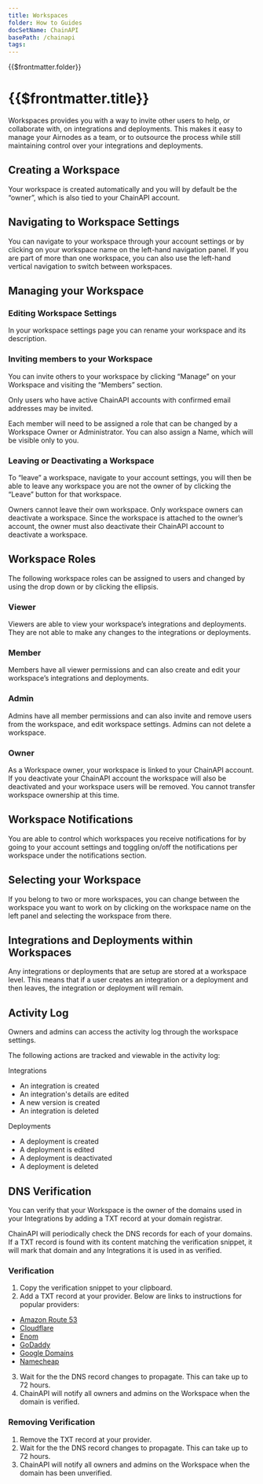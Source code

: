 ```yaml
---
title: Workspaces
folder: How to Guides
docSetName: ChainAPI
basePath: /chainapi
tags:
---
```


<TitleSpan>{{$frontmatter.folder}}</TitleSpan>

# {{$frontmatter.title}}

<TocHeader />
<TOC class="table-of-contents" :include-level="[2,3]" />

Workspaces provides you with a way to invite other users to help, or collaborate
with, on integrations and deployments. This makes it easy to manage your
Airnodes as a team, or to outsource the process while still maintaining control
over your integrations and deployments.

## Creating a Workspace

Your workspace is created automatically and you will by default be the “owner”,
which is also tied to your ChainAPI account.

## Navigating to Workspace Settings

You can navigate to your workspace through your account settings or by clicking
on your workspace name on the left-hand navigation panel. If you are part of
more than one workspace, you can also use the left-hand vertical navigation to
switch between workspaces.

## Managing your Workspace

### Editing Workspace Settings

In your workspace settings page you can rename your workspace and its
description.

### Inviting members to your Workspace

You can invite others to your workspace by clicking “Manage” on your Workspace
and visiting the “Members” section.

Only users who have active ChainAPI accounts with confirmed email addresses may
be invited.

Each member will need to be assigned a role that can be changed by a Workspace
Owner or Administrator. You can also assign a Name, which will be visible only
to you.

### Leaving or Deactivating a Workspace

To “leave” a workspace, navigate to your account settings, you will then be able
to leave any workspace you are not the owner of by clicking the “Leave” button
for that workspace.

Owners cannot leave their own workspace. Only workspace owners can deactivate a
workspace. Since the workspace is attached to the owner’s account, the owner
must also deactivate their ChainAPI account to deactivate a workspace.

## Workspace Roles

The following workspace roles can be assigned to users and changed by using the
drop down or by clicking the ellipsis.

### Viewer

Viewers are able to view your workspace’s integrations and deployments. They are
not able to make any changes to the integrations or deployments.

### Member

Members have all viewer permissions and can also create and edit your
workspace’s integrations and deployments.

### Admin

Admins have all member permissions and can also invite and remove users from the
workspace, and edit workspace settings. Admins can not delete a workspace.

### Owner

As a Workspace owner, your workspace is linked to your ChainAPI account. If you
deactivate your ChainAPI account the workspace will also be deactivated and your
workspace users will be removed. You cannot transfer workspace ownership at this
time.

## Workspace Notifications

You are able to control which workspaces you receive notifications for by going
to your account settings and toggling on/off the notifications per workspace
under the notifications section.

## Selecting your Workspace

If you belong to two or more workspaces, you can change between the workspace
you want to work on by clicking on the workspace name on the left panel and
selecting the workspace from there.

## Integrations and Deployments within Workspaces

Any integrations or deployments that are setup are stored at a workspace level.
This means that if a user creates an integration or a deployment and then
leaves, the integration or deployment will remain.

## Activity Log

Owners and admins can access the activity log through the workspace settings.

The following actions are tracked and viewable in the activity log:

Integrations

- An integration is created
- An integration's details are edited
- A new version is created
- An integration is deleted

Deployments

- A deployment is created
- A deployment is edited
- A deployment is deactivated
- A deployment is deleted

## DNS Verification

You can verify that your Workspace is the owner of the domains used in your
Integrations by adding a TXT record at your domain registrar.

ChainAPI will periodically check the DNS records for each of your domains. If a
TXT record is found with its content matching the verification snippet, it will
mark that domain and any Integrations it is used in as verified.

### Verification

1. Copy the verification snippet to your clipboard.
2. Add a TXT record at your provider. Below are links to instructions for
   popular providers:

- [Amazon Route 53](https://docs.aws.amazon.com/Route53/latest/DeveloperGuide/ResourceRecordTypes.html#TXTFormat)
- [Cloudflare](https://developers.cloudflare.com/dns/manage-dns-records/how-to/create-dns-records/)
- [Enom](https://cp.enom.com/kb/kb/kb_0488-add-spf-txt-records.htm)
- [GoDaddy](https://za.godaddy.com/help/add-a-txt-record-19232)
- [Google Domains](https://support.google.com/a/answer/183895?hl=en)
- [Namecheap](https://www.namecheap.com/support/knowledgebase/article.aspx/317/2237/how-do-i-add-txtspfdkimdmarc-records-for-my-domain/)

3. Wait for the the DNS record changes to propagate. This can take up to 72
   hours.
4. ChainAPI will notify all owners and admins on the Workspace when the domain
   is verified.

### Removing Verification

1. Remove the TXT record at your provider.
2. Wait for the the DNS record changes to propagate. This can take up to 72
   hours.
3. ChainAPI will notify all owners and admins on the Workspace when the domain
   has been unverified.
